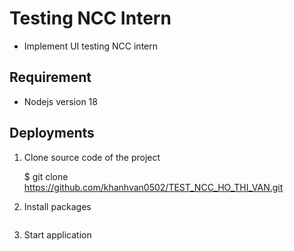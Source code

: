 # Testing NCC Intern

- Implement UI testing NCC intern

## Requirement

- Nodejs version 18


## Deployments

1. Clone source code of the project

    $ git clone https://github.com/khanhvan0502/TEST_NCC_HO_THI_VAN.git
    

2. Install packages

    ```npm install

3. Start application

    ```npm start
